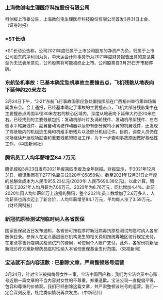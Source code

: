 ### 上海微创电生理医疗科技股份有限公司
科创板上市委公告，上海微创电生理医疗科技股份有限公司首发3月31日上会。（证券时报）
### *ST长动
*ST长动公告称，公司2021年度归属于上市公司股东的净资产为负，归属于上市公司股东的净利润为负，中天运会计师事务所为2021年度财务报告出具的意见类型为无法表示意见，公司股票将可能被终止上市。公司股票自3月25日开市起停牌。
### 东航坠机事故：已基本确定坠机事故主要撞击点，飞机残骸从地表向下延伸约20米左右
3月24日下午，“3·21”东航飞行事故国家应急处置指挥部在广西梧州举行第四场新闻发布会。会上通报，已经基本确定了事故的主要撞击点，飞机大部分残骸集中在主要撞击点周围半径30米左右的核心区域内，深度从地表向下延伸大约至20米左右。已经找到的主要残骸包括：发动机部叶片及涡轮残件、发动机吊架残件、左右侧水平尾翼残件、副翼自动驾驶作动器以及带有部分翼梢小翼的机翼残件，还发现了驾驶舱内的机组逃生绳和机组手册残片以及部分机组证件。目前，调查人员仍在现场继续开展现场勘查和重要残骸的取证工作，为下一步查明事故原因做好基础性工作。（中国新闻社）
### 腾讯员工人均年薪增至84.7万元
腾讯控股3月23日发布2021年度第四季度及全年财报。财报显示，于2021年12月31日，腾讯集团有112771名雇员(2020年:85858名)。截至2021年12月31日止年度的总酬金成本为人民币955.23亿元(2020年:人民币696.38亿元)。以此计算，腾讯员工2021年人均月薪为7.06万元，2020年为6.76万元，同比增加4.4%。此前2020年因人均年薪81万上热搜的腾讯，整个2021年员工数增加了2.6万多人，人均薪资也再次迈上了新台阶，人均年薪增至84.7万元，平均每人涨了3.59万元。（财经网科技）
### 新冠抗原检测试剂临时纳入各省医保
国家医保局近日发布通知，各省份可按程序将新冠病毒抗原检测试剂临时纳入各省医保目录。参保人在定点基层医疗机构发生的相关费用按统筹地区现行规定支付，在定点零售药店购买检测试剂的费用，可使用个人账户支付。此外，各省份将新版新冠诊疗方案新增药品临时性纳入本省份医保基金支付范围。（央视新闻）
### 宝洁就不当内容道歉：已删除文章，严肃整顿账号运营
3月24日，针对宝洁被指侮辱女性一事，宝洁中国回应称：我们为宝洁会员中心账号近期一篇文章的不当内容对女性的不尊重，郑重道歉。宝洁公司一直提倡平等，包容和尊重的价值观。我们已经删除这篇文章，并严肃整顿该账号的运营。我们一定会深刻反思，杜绝类似情况再次发生。（中新经纬）
